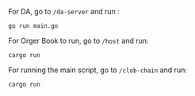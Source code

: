 For DA, go to `/da-server` and run :
```
go run main.go
```

For Orger Book to run, go to `/host` and run:
```
cargo run
```

For running the main script, go to `/clob-chain` and run:
```
cargo run
```